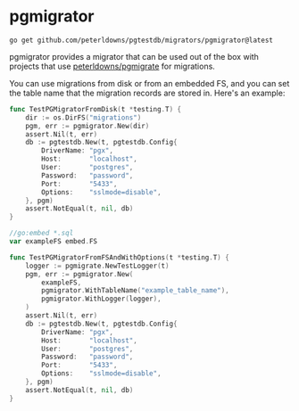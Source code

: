 # pgmigrator

```shell
go get github.com/peterldowns/pgtestdb/migrators/pgmigrator@latest
```

pgmigrator provides a migrator that can be used out of the box with projects that use [peterldowns/pgmigrate](https://github.com/peterldowns/pgmigrate) for migrations.

You can use migrations from disk or from an embedded FS, and you can set the table name that the migration records are stored in. Here's an example:

```go
func TestPGMigratorFromDisk(t *testing.T) {
	dir := os.DirFS("migrations")
	pgm, err := pgmigrator.New(dir)
	assert.Nil(t, err)
	db := pgtestdb.New(t, pgtestdb.Config{
		DriverName: "pgx",
		Host:       "localhost",
		User:       "postgres",
		Password:   "password",
		Port:       "5433",
		Options:    "sslmode=disable",
	}, pgm)
	assert.NotEqual(t, nil, db)
}

//go:embed *.sql
var exampleFS embed.FS

func TestPGMigratorFromFSAndWithOptions(t *testing.T) {
	logger := pgmigrate.NewTestLogger(t)
	pgm, err := pgmigrator.New(
		exampleFS,
		pgmigrator.WithTableName("example_table_name"),
		pgmigrator.WithLogger(logger),
	)
	assert.Nil(t, err)
	db := pgtestdb.New(t, pgtestdb.Config{
		DriverName: "pgx",
		Host:       "localhost",
		User:       "postgres",
		Password:   "password",
		Port:       "5433",
		Options:    "sslmode=disable",
	}, pgm)
	assert.NotEqual(t, nil, db)
}
```
